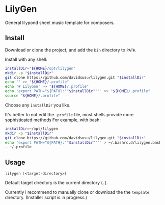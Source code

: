 # LilyGen

General lilypond sheet music template for composers.

## Install

Download or clone the project,
and add the `bin` directory to `PATH`.

Install with any shell:

```sh
installDir="${HOME}/opt/lilygen"
mkdir -p "$installDir"
git clone https://github.com/davidsusu/lilygen.git "$installDir"
echo '' >> "${HOME}/.profile"
echo '# LilyGen' >> "${HOME}/.profile"
echo 'export PATH="${PATH}:'"$installDir"'"' >> "${HOME}/.profile"
source "${HOME}/.profile"
```

Choose any `installDir` you like.

It's better to not edit the `.profile` file,
most shells provide more sophisticated methods
For example, with bash:

```bash
installDir=~/opt/lilygen
mkdir -p "$installDir"
git clone https://github.com/davidsusu/lilygen.git "$installDir"
echo 'export PATH="${PATH}:'"$installDir"'"' > ~/.bashrc.d/lilygen.bashrc
. ~/.profile
```

## Usage

```
lilygen [<target-directory>]
```

Default target directory is the current directory (`.`).



Currently I recommend to manually clone or download the the `template` directory.
(Installer script is in progress.)
